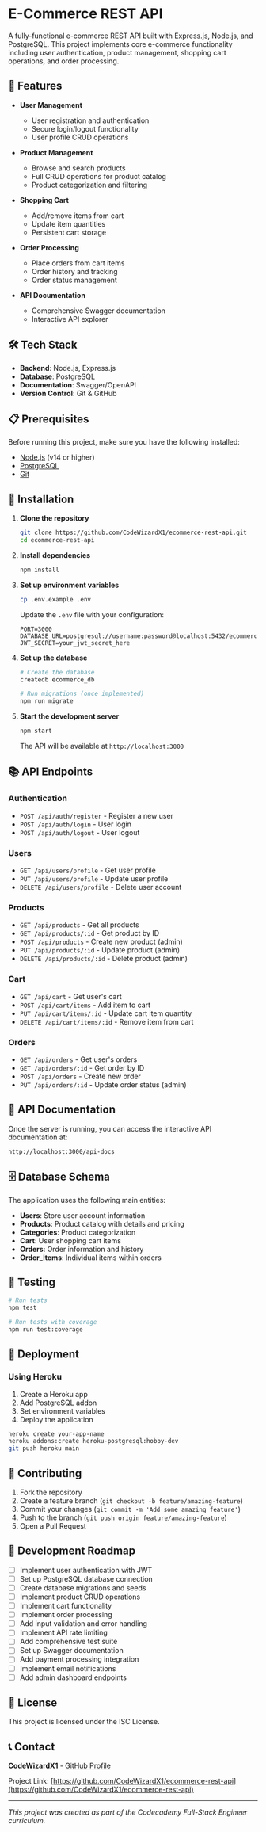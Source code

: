 # E-Commerce REST API

A fully-functional e-commerce REST API built with Express.js, Node.js, and PostgreSQL. This project implements core e-commerce functionality including user authentication, product management, shopping cart operations, and order processing.

## 🚀 Features

- **User Management**
  - User registration and authentication
  - Secure login/logout functionality
  - User profile CRUD operations

- **Product Management**
  - Browse and search products
  - Full CRUD operations for product catalog
  - Product categorization and filtering

- **Shopping Cart**
  - Add/remove items from cart
  - Update item quantities
  - Persistent cart storage

- **Order Processing**
  - Place orders from cart items
  - Order history and tracking
  - Order status management

- **API Documentation**
  - Comprehensive Swagger documentation
  - Interactive API explorer

## 🛠️ Tech Stack

- **Backend**: Node.js, Express.js
- **Database**: PostgreSQL
- **Documentation**: Swagger/OpenAPI
- **Version Control**: Git & GitHub

## 📋 Prerequisites

Before running this project, make sure you have the following installed:

- [Node.js](https://nodejs.org/) (v14 or higher)
- [PostgreSQL](https://www.postgresql.org/)
- [Git](https://git-scm.com/)

## 🔧 Installation

1. **Clone the repository**
   ```bash
   git clone https://github.com/CodeWizardX1/ecommerce-rest-api.git
   cd ecommerce-rest-api
   ```

2. **Install dependencies**
   ```bash
   npm install
   ```

3. **Set up environment variables**
   ```bash
   cp .env.example .env
   ```
   
   Update the `.env` file with your configuration:
   ```env
   PORT=3000
   DATABASE_URL=postgresql://username:password@localhost:5432/ecommerce_db
   JWT_SECRET=your_jwt_secret_here
   ```

4. **Set up the database**
   ```bash
   # Create the database
   createdb ecommerce_db
   
   # Run migrations (once implemented)
   npm run migrate
   ```

5. **Start the development server**
   ```bash
   npm start
   ```

   The API will be available at `http://localhost:3000`

## 📚 API Endpoints

### Authentication
- `POST /api/auth/register` - Register a new user
- `POST /api/auth/login` - User login
- `POST /api/auth/logout` - User logout

### Users
- `GET /api/users/profile` - Get user profile
- `PUT /api/users/profile` - Update user profile
- `DELETE /api/users/profile` - Delete user account

### Products
- `GET /api/products` - Get all products
- `GET /api/products/:id` - Get product by ID
- `POST /api/products` - Create new product (admin)
- `PUT /api/products/:id` - Update product (admin)
- `DELETE /api/products/:id` - Delete product (admin)

### Cart
- `GET /api/cart` - Get user's cart
- `POST /api/cart/items` - Add item to cart
- `PUT /api/cart/items/:id` - Update cart item quantity
- `DELETE /api/cart/items/:id` - Remove item from cart

### Orders
- `GET /api/orders` - Get user's orders
- `GET /api/orders/:id` - Get order by ID
- `POST /api/orders` - Create new order
- `PUT /api/orders/:id` - Update order status (admin)

## 📖 API Documentation

Once the server is running, you can access the interactive API documentation at:
```
http://localhost:3000/api-docs
```

## 🗄️ Database Schema

The application uses the following main entities:

- **Users**: Store user account information
- **Products**: Product catalog with details and pricing
- **Categories**: Product categorization
- **Cart**: User shopping cart items
- **Orders**: Order information and history
- **Order_Items**: Individual items within orders

## 🧪 Testing

```bash
# Run tests
npm test

# Run tests with coverage
npm run test:coverage
```

## 🚀 Deployment

### Using Heroku

1. Create a Heroku app
2. Add PostgreSQL addon
3. Set environment variables
4. Deploy the application

```bash
heroku create your-app-name
heroku addons:create heroku-postgresql:hobby-dev
git push heroku main
```

## 🤝 Contributing

1. Fork the repository
2. Create a feature branch (`git checkout -b feature/amazing-feature`)
3. Commit your changes (`git commit -m 'Add some amazing feature'`)
4. Push to the branch (`git push origin feature/amazing-feature`)
5. Open a Pull Request

## 📝 Development Roadmap

- [ ] Implement user authentication with JWT
- [ ] Set up PostgreSQL database connection
- [ ] Create database migrations and seeds
- [ ] Implement product CRUD operations
- [ ] Implement cart functionality
- [ ] Implement order processing
- [ ] Add input validation and error handling
- [ ] Implement API rate limiting
- [ ] Add comprehensive test suite
- [ ] Set up Swagger documentation
- [ ] Add payment processing integration
- [ ] Implement email notifications
- [ ] Add admin dashboard endpoints

## 📄 License

This project is licensed under the ISC License.

## 📞 Contact

**CodeWizardX1** - [GitHub Profile](https://github.com/CodeWizardX1)

Project Link: [https://github.com/CodeWizardX1/ecommerce-rest-api](https://github.com/CodeWizardX1/ecommerce-rest-api)

---

*This project was created as part of the Codecademy Full-Stack Engineer curriculum.*
